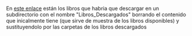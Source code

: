 En [este enlace](https://www.dropbox.com/sh/9h29ainsprsyltj/AAA2w9vhmYbAxx9U8t8Q9WYba?dl=0) 
están los libros que habria que descargar en un subdirectorio con el nombre 
"Libros_Descargados" borrando el contenido que inicalmente tiene (que sirve de muestra de los 
libros disponibles) y sustituyendolo por las carpetas de los libros descargados

